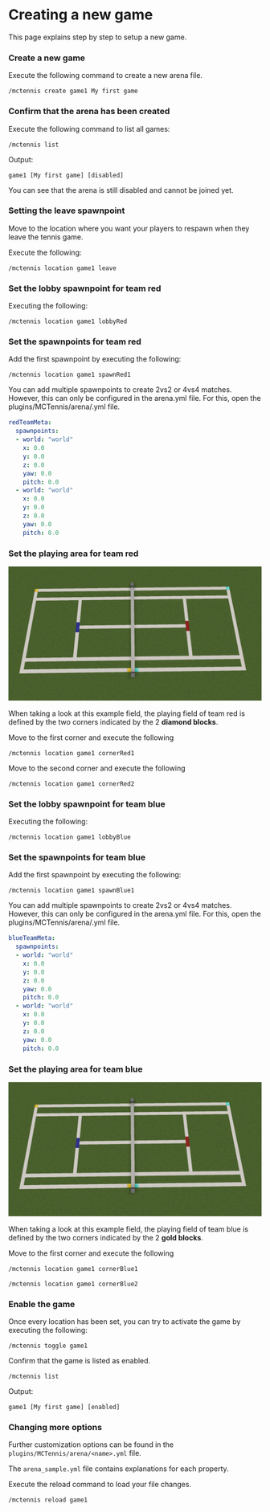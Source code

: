 # Creating a new game

This page explains step by step to setup a new game.

### Create a new game

Execute the following command to create a new arena file.

```
/mctennis create game1 My first game
```

### Confirm that the arena has been created

Execute the following command to list all games:

```
/mctennis list
```

Output:

```
game1 [My first game] [disabled]
```

You can see that the arena is still disabled and cannot be joined yet.

### Setting the leave spawnpoint

Move to the location where you want your players to respawn when they leave the tennis game.

Execute the following:

```
/mctennis location game1 leave
```

### Set the lobby spawnpoint for team red

Executing the following:

```
/mctennis location game1 lobbyRed
```

### Set the spawnpoints for team red

Add the first spawnpoint by executing the following:

```
/mctennis location game1 spawnRed1
```

You can add multiple spawnpoints to create 2vs2 or 4vs4 matches. However, this can only be configured in the arena.yml file. For this, open the plugins/MCTennis/arena/<name>.yml file.

```yaml
redTeamMeta:
  spawnpoints:
  - world: "world"
    x: 0.0
    y: 0.0
    z: 0.0
    yaw: 0.0
    pitch: 0.0
  - world: "world"
    x: 0.0
    y: 0.0
    z: 0.0
    yaw: 0.0
    pitch: 0.0
```

### Set the playing area for team red

![img](assets/fieldselection.png)

When taking a look at this example field, the playing field of team red is defined by the two corners indicated by the 2 **diamond blocks**.

Move to the first corner and execute the following

```
/mctennis location game1 cornerRed1
```

Move to the second corner and execute the following

```
/mctennis location game1 cornerRed2
```

### Set the lobby spawnpoint for team blue

Executing the following:

```
/mctennis location game1 lobbyBlue
```

### Set the spawnpoints for team blue

Add the first spawnpoint by executing the following:

```
/mctennis location game1 spawnBlue1
```

You can add multiple spawnpoints to create 2vs2 or 4vs4 matches. However, this can only be configured in the arena.yml file. For this, open the plugins/MCTennis/arena/<name>.yml file.

```yaml
blueTeamMeta:
  spawnpoints:
  - world: "world"
    x: 0.0
    y: 0.0
    z: 0.0
    yaw: 0.0
    pitch: 0.0
  - world: "world"
    x: 0.0
    y: 0.0
    z: 0.0
    yaw: 0.0
    pitch: 0.0
```

### Set the playing area for team blue

![img](assets/fieldselection.png)

When taking a look at this example field, the playing field of team blue is defined by the two corners indicated by the 2 **gold blocks**.

Move to the first corner and execute the following

```
/mctennis location game1 cornerBlue1
```

```
/mctennis location game1 cornerBlue2
```

### Enable the game

Once every location has been set, you can try to activate the game by executing the following:

```
/mctennis toggle game1
```

Confirm that the game is listed as enabled.

```
/mctennis list
```

Output:

```
game1 [My first game] [enabled]
```

### Changing more options

Further customization options can be found in the ``plugins/MCTennis/arena/<name>.yml`` file.

The ``arena_sample.yml`` file contains explanations for each property.

Execute the reload command to load your file changes.

```
/mctennis reload game1
```
